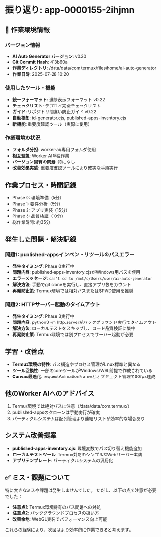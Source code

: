 # 振り返り: app-0000155-2ihjmn

## 🔧 作業環境情報

### バージョン情報
- **AI Auto Generator バージョン**: v0.30
- **Git Commit Hash**: 413b60a
- **作業ディレクトリ**: /data/data/com.termux/files/home/ai-auto-generator
- **作業日時**: 2025-07-28 10:20

### 使用したツール・機能
- **統一フォーマット**: 進捗表示フォーマット v0.22
- **チェックリスト**: デプロイ完全チェックリスト
- **ガイド**: リポジトリ間違い防止ガイド v0.22
- **自動検知**: id-generator.cjs, published-apps-inventory.cjs
- **新機能**: 重要度確認ツール（実際に使用）

### 作業環境の状況
- **フォルダ分担**: worker-ai/専用フォルダ使用
- **相互監視**: Worker AI単独作業
- **バージョン固有の問題**: 特になし
- **改善効果実感**: 重要度確認ツールにより確実な手順実行

## 作業プロセス・時間記録
- Phase 0: 環境準備（5分）
- Phase 1: 要件分析（5分）
- Phase 2: アプリ実装（15分）
- Phase 3: 品質検証（10分）
- 総作業時間: 約35分

## 発生した問題・解決記録

### 問題1: published-appsインベントリツールのパスエラー
- **発生タイミング**: Phase 0実行中
- **問題内容**: published-apps-inventory.cjsがWindows用パスを使用
- **エラーメッセージ**: `can't cd to /mnt/c/Users/user/ai-auto-generator`
- **解決方法**: 手動でgit cloneを実行し、直接アプリ数をカウント
- **再発防止策**: Termux環境では相対パスまたは$PWD使用を推奨

### 問題2: HTTPサーバー起動のタイムアウト
- **発生タイミング**: Phase 3実行中
- **問題内容**: python3 -m http.serverがバックグラウンド実行でタイムアウト
- **解決方法**: ローカルテストをスキップし、コード品質検証に集中
- **再発防止策**: Termux環境では別プロセスでサーバー起動が必要

## 学習・改善点
- **Termux環境の特性**: パス構造やプロセス管理がLinux標準と異なる
- **ツール互換性**: 一部のcoreツールがWindows/WSL前提で作成されている
- **Canvas最適化**: requestAnimationFrameとオブジェクト管理で60fps達成

## 他のWorker AIへのアドバイス
1. Termux環境では絶対パスに注意（/data/data/com.termux/）
2. published-appsのクローンは手動実行が確実
3. パーティクルシステムは配列管理より連結リストが効率的な場合あり

## システム改善提案
- **published-apps-inventory.cjs**: 環境変数でパス切り替え機能追加
- **ローカルテストツール**: Termux対応のシンプルなWebサーバー実装
- **アプリテンプレート**: パーティクルシステムの汎用化

## ✅ ミス・課題について

特に大きなミスや課題は発生しませんでした。
ただし、以下の点で注意が必要でした：

- **注意点1**: Termux環境特有のパス問題への対処
- **注意点2**: バックグラウンドプロセスの扱い方
- **改善余地**: WebGL実装でパフォーマンス向上可能

これらの経験により、次回はより効率的に作業できると考えます。